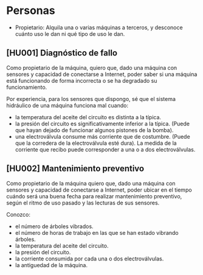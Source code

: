 # Personas

* Propietario: Alquila una o varias máquinas a terceros, y desconoce
  cuánto uso le dan ni qué tipo de uso le dan.

## [HU001] Diagnóstico de fallo

Como propietario de la máquina, quiero que, dado una máquina con sensores
y capacidad de conectarse a Internet,
poder saber si una máquina está funcionando de forma incorrecta o se ha
degradado su funcionamiento.

Por experiencia, para los sensores que dispongo, sé que el sistema hidráulico
de una máquina funciona mal cuando:

* la temperatura del aceite del circuito es distinta a la típica.
* la presión del circuito es significativamente inferior a la típica.
  (Puede que hayan dejado de funcionar algunos pistones de la bomba).
* una electroválvula consume más corriente que de costumbre.
  (Puede que la corredera de la electroválvula esté dura). La medida
  de la corriente que recibo puede corresponder a una o a dos electroválvulas.

## [HU002] Mantenimiento preventivo

Como propietario de la máquina quiero que, dado una máquina con sensores
y capacidad de conectarse a Internet,
poder ubicar en el tiempo cuándo será una buena fecha para realizar
mantenimiento preventivo, según el ritmo de uso pasado y las lecturas de sus
sensores.

Conozco:

* el número de árboles vibrados.
* el número de horas de trabajo en las que se han estado vibrando árboles.
* la temperatura del aceite del circuito.
* la presión del circuito.
* la corriente consumida por cada una o dos electroválvulas.
* la antiguedad de la máquina.
